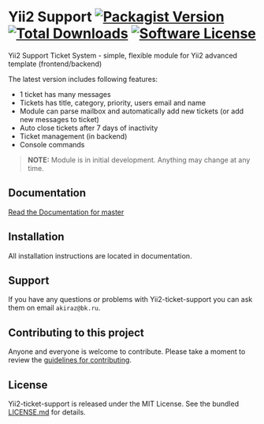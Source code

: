 # Yii2 Support [![Packagist Version](https://img.shields.io/packagist/v/akiraz2/yii2-ticket-support.svg?style=flat-square)](https://packagist.org/packages/akiraz2/yii2-ticket-support) [![Total Downloads](https://img.shields.io/packagist/dt/akiraz2/yii2-ticket-support.svg?style=flat-square)](https://packagist.org/packages/akiraz2/yii2-ticket-support) [![Software License](https://img.shields.io/badge/license-MIT-brightgreen.svg?style=flat-square)](LICENSE.md)

Yii2 Support Ticket System - simple, flexible module for Yii2 advanced template (frontend/backend)

The latest version includes following features:

* 1 ticket has many messages
* Tickets has title, category, priority, users email and name
* Module can parse mailbox and automatically add new tickets (or add new messages to ticket)
* Auto close tickets after 7 days of inactivity
* Ticket management (in backend)
* Console commands

> **NOTE:** Module is in initial development. Anything may change at any time.

## Documentation

[Read the Documentation for master](docs/README.md)

## Installation

All installation instructions are located in documentation.

## Support

If you have any questions or problems with Yii2-ticket-support you can ask them on email `akiraz@bk.ru`.

## Contributing to this project

Anyone and everyone is welcome to contribute. Please take a moment to
review the [guidelines for contributing](.github/CONTRIBUTING.md).

## License

Yii2-ticket-support is released under the MIT License. See the bundled [LICENSE.md](LICENSE.md)
for details.

